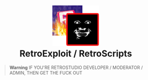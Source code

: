 <h1 align="center">
  <br>
  <img src="/images/icon.png" alt="RetroExploit" width="150">
  <br>
  <b>RetroExploit / RetroScripts</b>
  <br>
</h1>

> **Warning**
> IF YOU'RE RETROSTUDIO DEVELOPER / MODERATOR / ADMIN, THEN GET THE FUCK OUT